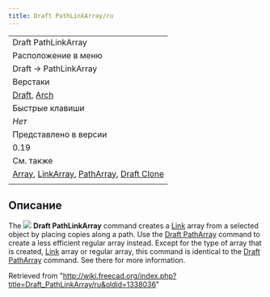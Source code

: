 ```yaml
---
title: Draft PathLinkArray/ru
---
```

|  |
| --- |
| Draft PathLinkArray |
| Расположение в меню |
| Draft → PathLinkArray |
| Верстаки |
| [Draft](/Draft_Workbench/ru "Draft Workbench/ru"), [Arch](/Arch_Workbench/ru "Arch Workbench/ru") |
| Быстрые клавиши |
| *Нет* |
| Представлено в версии |
| 0.19 |
| См. также |
| [Array](/Draft_Array/ru "Draft Array/ru"), [LinkArray](/Draft_LinkArray/ru "Draft LinkArray/ru"), [PathArray](/Draft_PathArray/ru "Draft PathArray/ru"), [Draft Clone](/Draft_Clone/ru "Draft Clone/ru") |
|  |

## Описание

The ![](/images/Draft_PathLinkArray.svg) **Draft PathLinkArray** command creates a [Link](/App_Link "App Link") array from a selected object by placing copies along a path. Use the [Draft PathArray](/Draft_PathArray "Draft PathArray") command to create a less efficient regular array instead. Except for the type of array that is created, [Link](/App_Link "App Link") array or regular array, this command is identical to the [Draft PathArray](/Draft_PathArray "Draft PathArray") command. See there for more information.

Retrieved from "<http://wiki.freecad.org/index.php?title=Draft_PathLinkArray/ru&oldid=1338036>"
